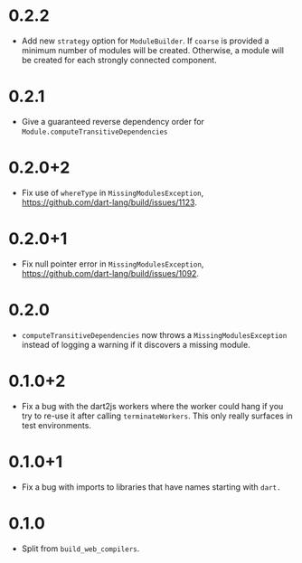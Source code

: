 # 0.2.2

- Add new `strategy` option for `ModuleBuilder`. If `coarse` is provided a
  minimum number of modules will be created. Otherwise, a module will be
  created for each strongly connected component.

# 0.2.1

- Give a guaranteed reverse dependency order for
  `Module.computeTransitiveDependencies`

# 0.2.0+2

- Fix use of `whereType` in `MissingModulesException`,
  https://github.com/dart-lang/build/issues/1123.

# 0.2.0+1

- Fix null pointer error in `MissingModulesException`,
  https://github.com/dart-lang/build/issues/1092.

# 0.2.0

- `computeTransitiveDependencies` now throws a `MissingModulesException` instead
  of logging a warning if it discovers a missing module.

# 0.1.0+2

- Fix a bug with the dart2js workers where the worker could hang if you try to
  re-use it after calling `terminateWorkers`. This only really surfaces in test
  environments.

# 0.1.0+1

- Fix a bug with imports to libraries that have names starting with `dart.`

# 0.1.0

- Split from `build_web_compilers`.

